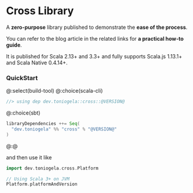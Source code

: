# Cross Library

A **zero-purpose** library published to demonstrate the **ease of the process**.

You can refer to the blog article in the related links for **a practical how-to guide**.

It is published for Scala 2.13+ and 3.3+ and fully supports Scala.js 1.13.1+ and Scala Native 0.4.14+.

### QuickStart
@:select(build-tool)
@:choice(scala-cli)
```scala
//> using dep dev.toniogela::cross::@VERSION@
```
@:choice(sbt)
```scala
libraryDependencies ++= Seq(
  "dev.toniogela" %% "cross" % "@VERSION@"
)
```
@:@

and then use it like

```scala mdoc
import dev.toniogela.cross.Platform

// Using Scala 3+ on JVM
Platform.platformAndVersion
```